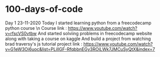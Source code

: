 # 100-days-of-code

Day 1      23-11-2020
Today I started learning python from a freecodecamp python course \n
Course link : https://www.youtube.com/watch?v=rfscVS0vtbw
And started solviing problems in freecodecamp website along with taking a course on kaggle
And build a project from watching brad traversy's js tutorial
project link : https://www.youtube.com/watch?v=G1eW3Oi6uoc&list=PLillGF-RfqbbnEGy3ROiLWk7JMCuSyQtX&index=7
